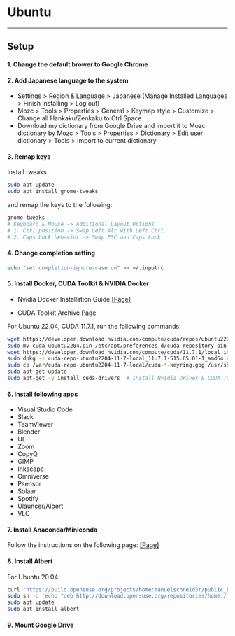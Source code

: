 # Ubuntu

---

## Setup

#### 1. Change the default brower to Google Chrome

#### 2. Add Japanese language to the system

- Settings > Region & Language > Japanese (Manage Installed Languages > Finish installing > Log out)
- Mozc > Tools > Properties > General > Keymap style > Customize > Change all Hankaku/Zenkaku to Ctrl Space
- Download my dictionary from Google Drive and import it to Mozc dictionary by Mozc > Tools > Properties > Dictionary > Edit user dictionary > Tools > Import to current dictionary

#### 3. Remap keys

Install tweaks

```bash
sudo apt update
sudo apt install gnome-tweaks
```

and remap the keys to the following:

```bash
gnome-tweaks
# Keyboard & Mouse -> Additional Layout Options
# 1. Ctrl position -> Swap Left Alt with Left Ctrl
# 2. Caps Lock behavior -> Swap ESC and Caps Lock
```

#### 4. Change completion setting

```bash
echo "set completion-ignore-case on" >> ~/.inputrc
```

#### 5. Install Docker, CUDA Toolkit & NVIDIA Docker

- Nvidia Docker Installation Guide [[Page]](https://docs.nvidia.com/datacenter/cloud-native/container-toolkit/install-guide.html#installing-docker-ce)

- CUDA Toolkit Archive [Page](https://developer.nvidia.com/cuda-toolkit-archive)

For Ubuntu 22.04, CUDA 11.7.1, run the following commands:

```bash
wget https://developer.download.nvidia.com/compute/cuda/repos/ubuntu2204/x86_64/cuda-ubuntu2204.pin
sudo mv cuda-ubuntu2204.pin /etc/apt/preferences.d/cuda-repository-pin-600
wget https://developer.download.nvidia.com/compute/cuda/11.7.1/local_installers/cuda-repo-ubuntu2204-11-7-local_11.7.1-515.65.01-1_amd64.deb
sudo dpkg -i cuda-repo-ubuntu2204-11-7-local_11.7.1-515.65.01-1_amd64.deb
sudo cp /var/cuda-repo-ubuntu2204-11-7-local/cuda-*-keyring.gpg /usr/share/keyrings/
sudo apt-get update
sudo apt-get -y install cuda-drivers  # Install Nvidia Driver & CUDA Toolkit
```

#### 6. Install following apps

- Visual Studio Code
- Slack
- TeamViewer
- Blender
- UE
- Zoom
- CopyQ
- GIMP
- Inkscape
- Omniverse
- Psensor
- Solaar
- Spotify
- Ulauncer/Albert
- VLC

#### 7. Install Anaconda/Miniconda

Follow the instructions on the following page: [[Page]](https://docs.anaconda.com/anaconda/install/linux/)

#### 8. Install Albert

For Ubuntu 20.04

```bash
curl "https://build.opensuse.org/projects/home:manuelschneid3r/public_key" | sudo apt-key add -
sudo sh -c 'echo "deb http://download.opensuse.org/repositories/home:/manuelschneid3r/xUbuntu_20.04/ /" >> /etc/apt/sources.list.d/home:manuelschneid3r.list'
sudo apt update
sudo apt install albert
```

#### 9. Mount Google Drive

